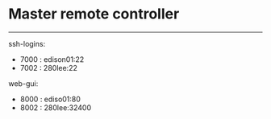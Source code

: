 # Master remote controller
----------------
ssh-logins:

- 7000 : edison01:22
- 7002 : 280lee:22

web-gui:
- 8000 : ediso01:80
- 8002 : 280lee:32400
